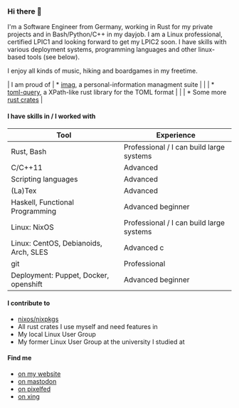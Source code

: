 ### Hi there 👋

I'm a Software Engineer from Germany, working in Rust for my private projects
and in Bash/Python/C++ in my dayjob.
I am a Linux professional, certified LPIC1 and looking forward to get my LPIC2
soon.
I have skills with various deployment systems, programming languages and other
linux-based tools (see below).

I enjoy all kinds of music, hiking and boardgames in my freetime.

| I am proud of     | * [imag](https://sr.ht/~matthiasbeyer/imag/), a personal-information managment suite                       |
|                   | * [toml-query](https://git.sr.ht/~matthiasbeyer/toml-query), a XPath-like rust library for the TOML format |
|                   | * Some more [rust crates](https://crates.io/users/matthiasbeyer)                                           |

#### I have skills in / I worked with

| Tool                                  | Experience                               |
| ---                                   | ---                                      |
| Rust, Bash                            | Professional / I can build large systems |
| C/C++11                               | Advanced                                 |
| Scripting languages                   | Advanced                                 |
| (La)Tex                               | Advanced                                 |
| Haskell, Functional Programming       | Advanced beginner                        |
| Linux: NixOS                          | Professional / I can build large systems |
| Linux: CentOS, Debianoids, Arch, SLES | Advanced c                               |
| git                                   | Professional                             |
| Deployment: Puppet, Docker, openshift | Advanced beginner                        |


#### I contribute to

- [nixos/nixpkgs](https://nixos.org)
- All rust crates I use myself and need features in
- My local Linux User Group
- My former Linux User Group at the university I studied at


#### Find me

- [on my website](https://beyermatthias.de)
- [on mastodon](https://mastodon.technology/@musicmatze)
- [on pixelfed](https://pixelfed.social/musicmatze)
- [on xing](https://www.xing.com/profile/Matthias_Beyer47)

